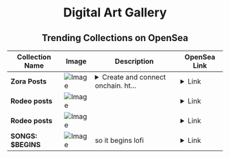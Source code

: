 <div align="center">

# Digital Art Gallery

## Trending Collections on OpenSea

| Collection Name                       | Image                                                                                     | Description                       | OpenSea Link                                                                                          |
|---------------------------------------|-------------------------------------------------------------------------------------------|-----------------------------------|--------------------------------------------------------------------------------------------------------|
| **Zora Posts** | ![Image](https://i.seadn.io/s/raw/files/9597bc22a7875a6c95795b77a9b202d8.jpg?w=500&auto=format?w=200&auto=format) | <details><summary>Create and connect onchain. ht...</summary>Create and connect onchain. https://zora.co</details> | <details><summary>Link</summary>[Zora Posts](https://opensea.io/collection/zora-posts-19034)</details> |
| **Rodeo posts** | ![Image](https://i.seadn.io/s/raw/files/d4bc8e29944bfcdc80030b63bda71e0e.jpg?w=500&auto=format?w=200&auto=format) |  | <details><summary>Link</summary>[Rodeo posts](https://opensea.io/collection/rodeo-posts-7533)</details> |
| **Rodeo posts** | ![Image](https://i.seadn.io/s/raw/files/d57466cd0b05807e938a16381ca44b9d.jpg?w=500&auto=format?w=200&auto=format) |  | <details><summary>Link</summary>[Rodeo posts](https://opensea.io/collection/rodeo-posts-7532)</details> |
| **SONGS: $BEGINS** | ![Image](https://i.seadn.io/s/raw/files/70c5283cd8f8f681c7ac73f66a36e7cc.jpg?w=500&auto=format?w=200&auto=format) | so it begins lofi | <details><summary>Link</summary>[SONGS: $BEGINS](https://opensea.io/collection/songs-begins)</details> |

</div>